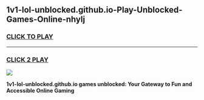 
## 1v1-lol-unblocked.github.io-Play-Unblocked-Games-Online-nhylj
<h3>
<a href="https://premium76.site?title=1v1-lol-unblocked.github.io&ref=25A">CLICK TO PLAY</a></h3>
<hr>

<h3>
<a href="https://premium76.site?title=1v1-lol-unblocked.github.io&ref=25A">CLICK 2 PLAY</a>
  
</h3>

<a href="https://premium76.site?title=1v1-lol-unblocked.github.io&ref=25A"><img src="https://clearcache.store/games.png"></a>


**1v1-lol-unblocked.github.io games unblocked: Your Gateway to Fun and Accessible Online Gaming**
